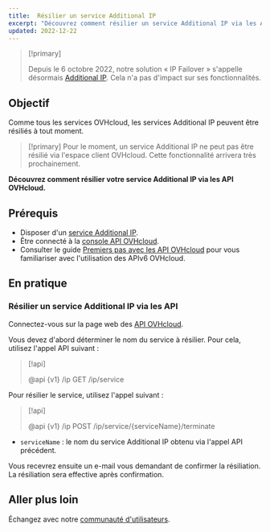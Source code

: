 ```yaml
---
title:  Résilier un service Additional IP
excerpt: "Découvrez comment résilier un service Additional IP via les API OVHcloud"
updated: 2022-12-22
---
```


> [!primary]
>
> Depuis le 6 octobre 2022, notre solution « IP Failover » s'appelle désormais [Additional IP](/links/network/additional-ip). Cela n'a pas d'impact sur ses fonctionnalités.
>

## Objectif

Comme tous les services OVHcloud, les services Additional IP peuvent être résiliés à tout moment.

> [!primary]
> Pour le moment, un service Additional IP ne peut pas être résilié via l'espace client OVHcloud. Cette fonctionnalité arrivera très prochainement.
>

**Découvrez comment résilier votre service Additional IP via les API OVHcloud.**

## Prérequis

- Disposer d'un [service Additional IP](/links/network/additional-ip).
- Être connecté à la [console API OVHcloud](https://ca.api.ovh.com/).
- Consulter le guide [Premiers pas avec les API OVHcloud](/pages/manage_and_operate/api/first-steps) pour vous familiariser avec l'utilisation des APIv6 OVHcloud.

## En pratique

### Résilier un service Additional IP via les API

Connectez-vous sur la page web des [API OVHcloud](https://ca.api.ovh.com/).

Vous devez d'abord déterminer le nom du service à résilier. Pour cela, utilisez l'appel API suivant :

> [!api]
>
> @api {v1} /ip GET /ip/service
>

Pour résilier le service, utilisez l'appel suivant :

> [!api]
>
> @api {v1} /ip POST /ip/service/{serviceName}/terminate
>

- `serviceName` : le nom du service Additional IP obtenu via l'appel API précédent.

Vous recevrez ensuite un e-mail vous demandant de confirmer la résiliation. La résiliation sera effective après confirmation.

## Aller plus loin

Échangez avec notre [communauté d'utilisateurs](/links/community).
